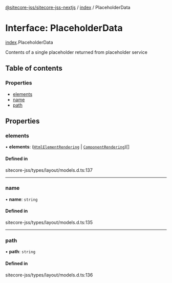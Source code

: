 [@sitecore-jss/sitecore-jss-nextjs](../README.md) / [index](../modules/index.md) / PlaceholderData

# Interface: PlaceholderData

[index](../modules/index.md).PlaceholderData

Contents of a single placeholder returned from placeholder service

## Table of contents

### Properties

- [elements](index.PlaceholderData.md#elements)
- [name](index.PlaceholderData.md#name)
- [path](index.PlaceholderData.md#path)

## Properties

### elements

• **elements**: ([`HtmlElementRendering`](index.HtmlElementRendering.md) \| [`ComponentRendering`](index.ComponentRendering.md))[]

#### Defined in

sitecore-jss/types/layout/models.d.ts:137

___

### name

• **name**: `string`

#### Defined in

sitecore-jss/types/layout/models.d.ts:135

___

### path

• **path**: `string`

#### Defined in

sitecore-jss/types/layout/models.d.ts:136

